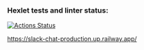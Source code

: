 ### Hexlet tests and linter status:
[![Actions Status](https://github.com/imavladmay/frontend-project-12/workflows/hexlet-check/badge.svg)](https://github.com/imavladmay/frontend-project-12/actions)

https://slack-chat-production.up.railway.app/